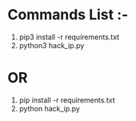 # Commands List :-

1. pip3 install -r requirements.txt
2. python3 hack_ip.py

# OR

1. pip install -r requirements.txt
2. python hack_ip.py
